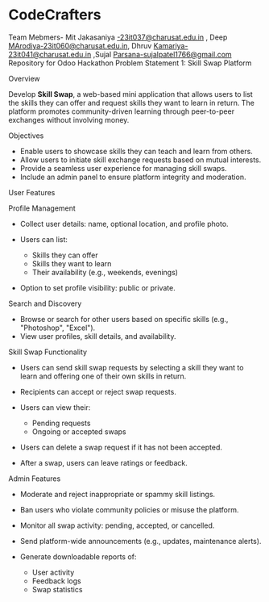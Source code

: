 # CodeCrafters
Team Mebmers- Mit Jakasaniya -23it037@charusat.edu.in , Deep MArodiya-23it060@charusat.edu.in, Dhruv Kamariya-23it041@charusat.edu.in ,Sujal Parsana-sujalpatel1766@gmail.com
Repository for Odoo Hackathon
 Problem Statement 1: Skill Swap Platform

 Overview

Develop **Skill Swap**, a web-based mini application that allows users to list the skills they can offer and request skills they want to learn in return. The platform promotes community-driven learning through peer-to-peer exchanges without involving money.


 Objectives

* Enable users to showcase skills they can teach and learn from others.
* Allow users to initiate skill exchange requests based on mutual interests.
* Provide a seamless user experience for managing skill swaps.
* Include an admin panel to ensure platform integrity and moderation.


 User Features

 Profile Management

* Collect user details: name, optional location, and profile photo.
* Users can list:

  * Skills they can offer
  * Skills they want to learn
  * Their availability (e.g., weekends, evenings)
* Option to set profile visibility: public or private.

 Search and Discovery

* Browse or search for other users based on specific skills (e.g., "Photoshop", "Excel").
* View user profiles, skill details, and availability.

 Skill Swap Functionality

* Users can send skill swap requests by selecting a skill they want to learn and offering one of their own skills in return.
* Recipients can accept or reject swap requests.
* Users can view their:

  * Pending requests
  * Ongoing or accepted swaps
* Users can delete a swap request if it has not been accepted.
* After a swap, users can leave ratings or feedback.

Admin Features

* Moderate and reject inappropriate or spammy skill listings.
* Ban users who violate community policies or misuse the platform.
* Monitor all swap activity: pending, accepted, or cancelled.
* Send platform-wide announcements (e.g., updates, maintenance alerts).
* Generate downloadable reports of:

  * User activity
  * Feedback logs
  * Swap statistics

 

